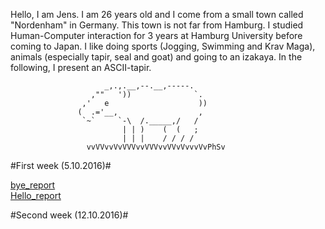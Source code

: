 Hello, I am Jens. I am 26 years old and I come from a small town called "Nordenham" in Germany. This town is not far from Hamburg.
I studied Human-Computer interaction for 3 years at Hamburg University before coming to Japan. I like doing sports (Jogging, Swimming and Krav Maga), animals (especially tapir, seal and goat) and going to an izakaya. 
In the following, I present an ASCII-tapir.
	
    			         _,.,.__,--.__,-----.
                      ,""   '))              `.
                    ,'   e                    ))
                   (  .='__,                  ,
                    `~`     `-\  /._____,/   /
                             | | )    (  (   ;
                             | | |    / / / / 
                     vvVVvvVvVVVvvVVVvvVVvVvvvVvPhSv 
					 
#First week (5.10.2016)#
  
[bye_report](https://github.com/handai-trema/self-intro-Jens-Oetjen/blob/master/bye.md) <br />
[Hello_report](https://github.com/handai-trema/self-intro-Jens-Oetjen/blob/master/hello.md)

#Second week (12.10.2016)#
